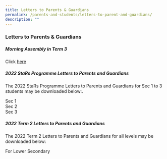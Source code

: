 ```yaml
---
title: Letters to Parents & Guardians
permalink: /parents-and-students/letters-to-parent-and-guardians/
description: ""
---
```

### Letters to Parents & Guardians

##### Morning Assembly in Term 3
Click [here](/files/Morning%20Assembly%20in%20Term%203.pdf)

##### 2022 StaRs Programme Letters to Parents and Guardians

The 2022 StaRs Programme Letters to Parents and Guardians for Sec 1 to 3 students may be downloaded below:.

Sec 1 [](/files/StaRs%20Prog%20Letter%20to%20Parents_Sec1.pdf) <br>
Sec 2 [](/files/StaRs%20Prog%20Letter%20to%20Parents_Sec2.pdf) <br>
Sec 3 [](/files/StaRs%20Prog%20Letter%20to%20Parents_Sec3.pdf)

##### 2022 Term 2 Letters to Parents and Guardians
The 2022 Term 2 Letters to Parents and Guardians for all levels may be downloaded below:

For Lower Secondary [](/files/2022%20Term%202%20Letter%20to%20Parents_Lower%20Sec.pdf)